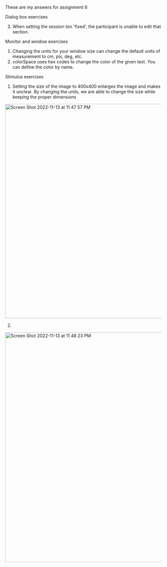 These are my answers for assignment 6

Dialog box exercises

2. When setting the session ton 'fixed', the participant is unable to edit that section.

Monitor and window exercises

1. Changing the units for your window size can change the default units of measurement to cm, pix, deg, etc.
2. colorSpace uses hex codes to change the color of the given text. You can define the color by name.

Stimulus exercises

1. Setting the size of the image to 400x400 enlarges the image and makes it unclear. By changing the units, we are able to change the size while keeping the proper dimensions
<img width="688" alt="Screen Shot 2022-11-13 at 11 47 57 PM" src="https://user-images.githubusercontent.com/113372942/201596654-ad4958af-97a3-4052-9a14-10d0ebbcc06f.png">

2.
<img width="737" alt="Screen Shot 2022-11-13 at 11 48 23 PM" src="https://user-images.githubusercontent.com/113372942/201596701-c6285dad-98b6-41dc-a24e-3c84b9c37e63.png">

